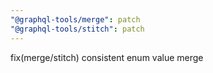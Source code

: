 ```yaml
---
"@graphql-tools/merge": patch
"@graphql-tools/stitch": patch
---
```


fix(merge/stitch) consistent enum value merge
